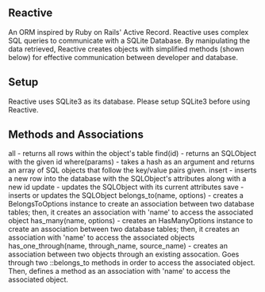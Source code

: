 ## Reactive
An ORM inspired by Ruby on Rails' Active Record. Reactive uses complex SQL queries to communicate with a SQLite Database. By manipulating the data retrieved, Reactive creates objects with simplified methods (shown below) for effective communication between developer and database.

## Setup 
Reactive uses SQLite3 as its database. Please setup SQLite3 before using Reactive.

## Methods and Associations

all - returns all rows within the object's table
find(id) - returns an SQLObject with the given id
where(params) - takes a hash as an argument and returns an array of SQL objects that follow the key/value pairs given.
insert - inserts a new row into the database with the SQLObject's attributes along with a new id
update - updates the SQLObject with its current attributes
save - inserts or updates the SQLObject
belongs_to(name, options) - creates a BelongsToOptions instance to create an association between two database tables; then, it creates an association with 'name' to access the associated object
has_many(name, options) - creates an HasManyOptions instance to create an association between two database tables; then, it creates an association with 'name' to access the associated objects
has_one_through(name, through_name, source_name) - creates an association between two objects through an existing assocation. Goes through two ::belongs_to methods in order to access the associated object. Then, defines a method as an association with 'name' to access the associated object.
